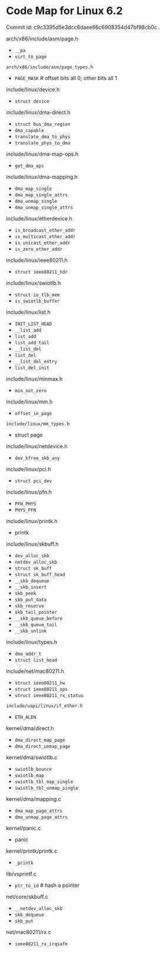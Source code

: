 # Code Map for Linux 6.2

Commit id: c9c3395d5e3dcc6daee66c6908354d47bf98cb0c .

arch/x86/include/asm/page.h
- `__pa`
- `virt_to_page`

`arch/x86/include/asm/page_types.h`
- `PAGE_MASK` # offset bits all 0; other bits all 1

include/linux/device.h
- `struct device`

include/linux/dma-direct.h
- `struct bus_dma_region`
- `dma_capable`
- `translate_dma_to_phys`
- `translate_phys_to_dma`

include/linux/dma-map-ops.h
- `get_dma_ops`

include/linux/dma-mapping.h
- `dma_map_single`
- `dma_map_single_attrs`
- `dma_unmap_single`
- `dma_unmap_single_attrs`

include/linux/etherdevice.h
- `is_broadcast_ether_addr`
- `is_multicast_ether_addr`
- `is_unicast_ether_addr`
- `is_zero_ether_addr`

include/linux/ieee80211.h
- `struct ieee80211_hdr`

include/linux/swiotlb.h
- `struct io_tlb_mem`
- `is_swiotlb_buffer`

include/linux/list.h
- `INIT_LIST_HEAD`
- `__list_add`
- `list_add`
- `list_add_tail`
- `__list_del`
- `list_del`
- `__list_del_entry`
- `list_del_init`

include/linux/minmax.h
- `min_not_zero`

include/linux/mm.h
- `offset_in_page`

`include/linux/mm_types.h`
- struct page

include/linux/netdevice.h
- `dev_kfree_skb_any`

include/linux/pci.h
- `struct pci_dev`

include/linux/pfn.h
- `PFH_PHYS`
- `PHYS_PFN`

include/linux/printk.h
- printk

include/linux/skbuff.h
- `dev_alloc_skb`
- `netdev_alloc_skb`
- `struct sk_buff`
- `struct sk_buff_head`
- `__skb_dequeue`
- `__skb_insert`
- `skb_peek`
- `skb_put_data`
- `skb_reserve`
- `skb_tail_pointer`
- `__skb_queue_before`
- `__skb_queue_tail`
- `__skb_unlink`

include/linux/types.h
- `dma_addr_t`
- `struct list_head`

include/net/mac80211.h
- `struct ieee80211_hw`
- `struct ieee80211_ops`
- `struct ieee80211_rx_status`

`include/uapi/linux/if_ether.h`
- `ETH_ALEN`

kernel/dma/direct.h
- `dma_direct_map_page`
- `dma_direct_unmap_page`

kernel/dma/swiotlb.c
- `swiotlb_bounce`
- `swiotlb_map`
- `swiotlb_tbl_map_single`
- `swiotlb_tbl_unmap_single`

kernel/dma/mapping.c
- `dma_map_page_attrs`
- `dma_unmap_page_attrs`

kernel/panic.c
- panic

kernel/printk/printk.c
- `_printk`

lib/vsprintf.c
- `ptr_to_id` # hash a pointer

net/core/skbuff.c
- `__netdev_alloc_skb`
- `skb_dequeue`
- `skb_put`

net/mac80211/rx.c
- `ieee80211_rx_irqsafe`
